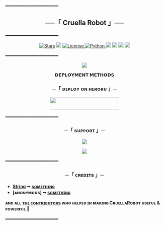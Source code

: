 ━━━━━━━━━━━━━━━━━━━━

<h2 align="center">
    ──「 Cruella Robot 」──
</h2>

━━━━━━━━━━━━━━━━━━━━

<p align="center">
<a href="https://github.com/rishudev/CruellaRobot/stargazers"><img src="https://img.shields.io/github/stars/RimuruDemonlord/KaizuryuBot?color=black&logo=github&logoColor=black&style=for-the-badge" alt="Stars" /></a>
<a href="https://github.com/rishudev/CruellaRobot/network/members"> <img src="https://img.shields.io/github/forks/RimuruDemonlord/KaizuryuBot?color=black&logo=github&logoColor=black&style=for-the-badge" /></a>
<a href="https://github.com/rishudev/CruellaRobot/blob/master/LICENSE"> <img src="https://img.shields.io/badge/License-MIT-blueviolet?style=for-the-badge" alt="License" /> </a>
<a href="https://www.python.org/"> <img src="https://img.shields.io/badge/Written%20in-Python-skyblue?style=for-the-badge&logo=python" alt="Python" /> </a>
<a href="https://pypi.org/project/Telethon/"> <img src="https://img.shields.io/pypi/v/telethon?color=white&label=telethon&logo=python&logoColor=blue&style=for-the-badge" /></a>
<a href="https://pypi.org/project/Pyrogram/"> <img src="https://img.shields.io/pypi/v/pyrogram?color=white&label=pyrogram&logo=python&logoColor=blue&style=for-the-badge" /></a>
<a href="https://github.com/rishudev/CruellaRobot"> <img src="https://img.shields.io/github/repo-size/RimuruDemonlord/KaizuryuBot?color=skyblue&logo=github&logoColor=blue&style=for-the-badge" /></a>
<a href="https://github.com/rishudev/CruellaRobot/commits/RimuruDemonlord"> <img src="https://img.shields.io/github/last-commit/RimuruDemonlord/KaizuryuBot?color=black&logo=github&logoColor=black&style=for-the-badge" /></a>
</p>

━━━━━━━━━━━━━━━━━━━━

<p align="center">
  <img src="https://telegra.ph/file/5c08867038974c5b15479.jpg">
</p>

<p align="center">
<b>𝗗𝗘𝗣𝗟𝗢𝗬𝗠𝗘𝗡𝗧 𝗠𝗘𝗧𝗛𝗢𝗗𝗦</b>
</p>

<h3 align="center">
    ─「 ᴅᴇᴩʟᴏʏ ᴏɴ ʜᴇʀᴏᴋᴜ 」─
</h3>

<p align="center"><a href="https://dashboard.heroku.com/new?template=https://github.com/rishudev/CruellaRobot"> <img src="https://img.shields.io/badge/Deploy%20On%20Heroku-black?style=for-the-badge&logo=heroku" width="220" height="38.45"/></a></p>

━━━━━━━━━━━━━━━━━━━━

<h3 align="center">
    ─「 sᴜᴩᴩᴏʀᴛ 」─
</h3>

<p align="center">
<a href="https://telegram.me/CruellaSupport"><img src="https://img.shields.io/badge/-Support%20Group-blue.svg?style=for-the-badge&logo=Telegram"></a>
</p>
<p align="center">
<a href="https://telegram.me/StringHash"><img src="https://img.shields.io/badge/%20String-blue.svg?style=for-the-badge&logo=Telegram"></a>
</p>

━━━━━━━━━━━━━━━━━━━━

<h3 align="center">
    ─「 ᴄʀᴇᴅɪᴛs 」─
</h3>

- <b>[String](https://github.com/rishudev)  ➻  [sᴏᴍᴇᴛʜɪɴɢ](https://github.com/rishudev/CruellaRobot) </b>
- <b>[ᴀɴᴏɴʏᴍᴏᴜs]  ➻  [sᴏᴍᴇᴛʜɪɴɢ](https://github.com/rishudev/CruellaRobot) </b>
 
<b>ᴀɴᴅ ᴀʟʟ [ᴛʜᴇ ᴄᴏɴᴛʀɪʙᴜᴛᴏʀs](https://github.com/rishudev/CruellaRobot/graphs/contributors) ᴡʜᴏ ʜᴇʟᴩᴇᴅ ɪɴ ᴍᴀᴋɪɴɢ CʀᴜᴇʟʟᴀRᴏʙᴏᴛ ᴜsᴇғᴜʟ & ᴩᴏᴡᴇʀғᴜʟ 🖤 </b>

━━━━━━━━━━━━━━━━━━━━
